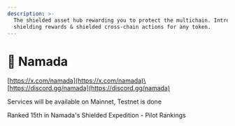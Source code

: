 ```yaml
---
description: >-
  The shielded asset hub rewarding you to protect the multichain. Introducing
  shielding rewards & shielded cross-chain actions for any token.
---
```


# 🧊 Namada

[https://x.com/namada](https://x.com/namada)\
[https://discord.gg/namada](https://discord.gg/namada)

Services will be available on Mainnet, Testnet is done

Ranked 15th in Namada's Shielded Expedition - Pilot Rankings

<figure><img src=".gitbook/assets/Screenshot 2024-05-24 at 2.10.41 PM.png" alt=""><figcaption></figcaption></figure>



